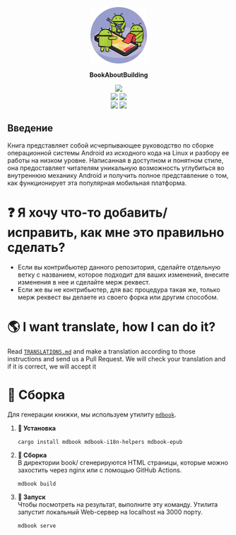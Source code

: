 <p align="center">
  <img src="src/images/icon.png" width="128"/>
  <p align="center"><b>BookAboutBuilding</b></p>
</p>

<p align="center">
<img src="https://img.shields.io/badge/Android-3DDC84?style=for-the-badge&logo=android&logoColor=white"/><br>
<img src="https://img.shields.io/badge/lineageos-167C80?style=for-the-badge&logo=lineageos&logoColor=white"/>
<img src="https://img.shields.io/badge/Linux-FCC624?style=for-the-badge&logo=linux&logoColor=black"/><br>
<img src="https://img.shields.io/badge/Arch%20Linux-1793D1?logo=arch-linux&logoColor=fff&style=for-the-badge"/>
<img src="https://img.shields.io/badge/Debian-D70A53?style=for-the-badge&logo=debian&logoColor=white"/>
</p>

## Введение

Книга представляет собой исчерпывающее руководство по сборке операционной системы Android из исходного кода на Linux и разбору ее работы на низком уровне. Написанная в доступном и понятном стиле, она предоставляет читателям уникальную возможность углубиться во внутреннюю механику Android и получить полное представление о том, как функционирует эта популярная мобильная платформа.

# ❓ Я хочу что-то добавить/исправить, как мне это правильно сделать?

* Если вы контрибьютер данного репозитория, сделайте отдельную ветку с названием, которое подходит для ваших изменений, внесите изменения в нее и сделайте мерж реквест. 
* Если же вы не контрибьютер, для вас процедура такая же, только мерж реквест вы делаете из своего форка или другим способом.

# 🌎 I want translate, how I can do it?
Read [`TRANSLATIONS.md`](TRANSLATIONS.md) and make a translation according to those instructions and send us a Pull Request. We will check your translation and if it is correct, we will accept it

# 🔨 Сборка

Для генерации книжки, мы используем утилиту [`mdbook`](https://github.com/rust-lang/mdBook).
1. <b>🦀 Установка</b>

	```
	cargo install mdbook mdbook-i18n-helpers mdbook-epub
	```
2. <b>🔨 Сборка</b><br>
В директории book/ сгенерируются HTML страницы, которые можно захостить через nginx или с помощью GitHub Actions.
	```
	mdbook build
	```
3. <b>🚀 Запуск</b><br>
Чтобы посмотреть на результат, выполните эту команду. Утилита запустит локальный Web-сервер на localhost на 3000 порту.
	```
	mdbook serve
	```
